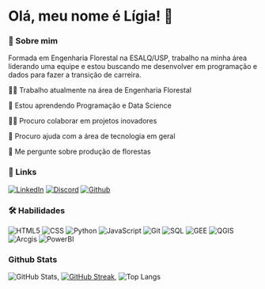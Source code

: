 # Olá, meu nome é Lígia! 👋

### 🚀 Sobre mim
Formada em Engenharia Florestal na ESALQ/USP, trabalho na minha área liderando uma equipe e estou buscando me desenvolver em programação e dados para fazer a transição de carreira.

👩‍💻 Trabalho atualmente na área de Engenharia Florestal

🧠 Estou aprendendo Programação e Data Science

👯‍♀️ Procuro colaborar em projetos inovadores

🤔 Procuro ajuda com a área de tecnologia em geral

💬 Me pergunte sobre produção de florestas

### 🔗 Links
[![LinkedIn](https://img.shields.io/badge/LinkedIn-000?style=for-the-badge&logo=linkedin&logoColor=0E76A8)](https://www.linkedin.com/in/ligiavgarcia/) [![Discord](https://img.shields.io/badge/Discord-000?style=for-the-badge&logo=discord)](https://www.discord.com/in/liigiagarcia/) [![Github](https://img.shields.io/badge/Github-000?style=for-the-badge&logo=github)](https://github.com/liigiagarcia2)


### 🛠 Habilidades

![HTML5](https://img.shields.io/badge/HTML5-000?style=for-the-badge&logo=html5) ![CSS](https://img.shields.io/badge/CSS-000?style=for-the-badge&logo=css) ![Python](https://img.shields.io/badge/Python-000?style=for-the-badge&logo=python) ![JavaScript](https://img.shields.io/badge/JavaScript-000?style=for-the-badge&logo=javascript) ![Git](https://img.shields.io/badge/Git-000?style=for-the-badge&logo=git) ![SQL](https://img.shields.io/badge/SQL-000?style=for-the-badge&logo=mysql) ![GEE](https://img.shields.io/badge/Google%20Earth%20Engine-000?style=for-the-badge&logo=googleearthengine) ![QGIS](https://img.shields.io/badge/QGis-000?style=for-the-badge&logo=qgis) ![Arcgis](https://img.shields.io/badge/ArcGis-000?style=for-the-badge&logo=arcgis) ![PowerBI](https://img.shields.io/badge/PowerBI-000?style=for-the-badge&logo=powerbi)



### Github Stats

![GitHub Stats](https://github-readme-stats.vercel.app/api?username=liigiagarcia2&theme=transparent&bg_color=000&border_color=30A3DC&show_icons=true&icon_color=30A3DC&title_color=E94D5F&text_color=FFF), [![GitHub Streak](https://streak-stats.demolab.com/?user=liigiagarcia2&theme=bear&background=000&border=30A3DC&dates=FFF)](https://git.io/streak-stats), ![Top Langs](https://github-readme-stats-git-masterrstaa-rickstaa.vercel.app/api/top-langs/?username=liigiagarcia2&layout=compact&bg_color=000&border_color=30A3DC&title_color=E94D5F&text_color=FFF)

